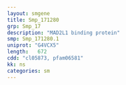 ```yaml
---
layout: smgene
title: Smp_171280
grp: Smp_17
description: "MAD2L1 binding protein"
smp: Smp_171280.1
uniprot: "G4VCX5"
length:   672
cdd: "cl05873, pfam06581"
kk: ns
categories: sm
---
```

